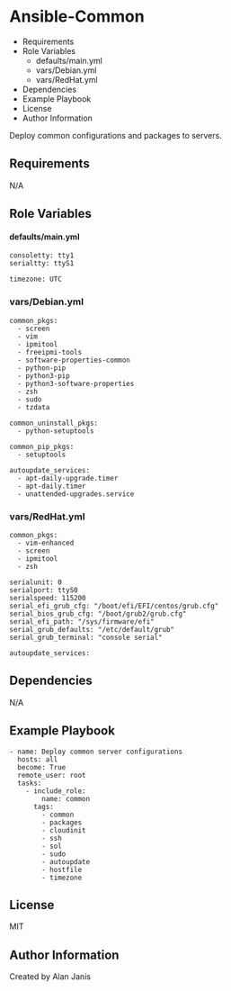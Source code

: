 # Ansible-Common

<!-- MarkdownTOC -->

- Requirements
- Role Variables
    - defaults/main.yml
  - vars/Debian.yml
  - vars/RedHat.yml
- Dependencies
- Example Playbook
- License
- Author Information

<!-- /MarkdownTOC -->

Deploy common configurations and packages to servers.


## Requirements

N/A


## Role Variables

#### defaults/main.yml
```
consoletty: tty1
serialtty: ttyS1

timezone: UTC
```

### vars/Debian.yml
```
common_pkgs:
  - screen
  - vim
  - ipmitool
  - freeipmi-tools
  - software-properties-common
  - python-pip
  - python3-pip
  - python3-software-properties
  - zsh
  - sudo
  - tzdata

common_uninstall_pkgs:
  - python-setuptools

common_pip_pkgs:
  - setuptools

autoupdate_services:
  - apt-daily-upgrade.timer
  - apt-daily.timer
  - unattended-upgrades.service
```

### vars/RedHat.yml
```
common_pkgs:
  - vim-enhanced
  - screen
  - ipmitool
  - zsh

serialunit: 0
serialport: ttyS0
serialspeed: 115200
serial_efi_grub_cfg: "/boot/efi/EFI/centos/grub.cfg"
serial_bios_grub_cfg: "/boot/grub2/grub.cfg"
serial_efi_path: "/sys/firmware/efi"
serial_grub_defaults: "/etc/default/grub"
serial_grub_terminal: "console serial"

autoupdate_services:
```

## Dependencies

N/A


## Example Playbook
```
- name: Deploy common server configurations
  hosts: all
  become: True
  remote_user: root
  tasks:
    - include_role:
        name: common
      tags:
        - common
        - packages
        - cloudinit
        - ssh
        - sol
        - sudo
        - autoupdate
        - hostfile
        - timezone
```

## License

MIT

## Author Information

Created by Alan Janis
